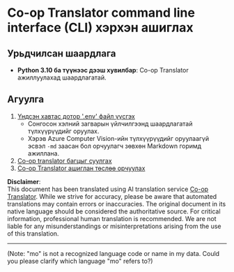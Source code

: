 <!--
CO_OP_TRANSLATOR_METADATA:
{
  "original_hash": "c64ba65e091e5d87385490fa63a8f574",
  "translation_date": "2025-06-12T12:33:25+00:00",
  "source_file": "getting_started/command-line-guide/command-line-guide.md",
  "language_code": "mo"
}
-->
# Co-op Translator command line interface (CLI) хэрхэн ашиглах

## Урьдчилсан шаардлага

- **Python 3.10 ба түүнээс дээш хувилбар**: Co-op Translator ажиллуулахад шаардлагатай.

## Агуулга

1. [Үндсэн хавтас дотор '.env' файл үүсгэх](./create-env-file.md)
   - Сонгосон хэлний загварын үйлчилгээнд шаардлагатай түлхүүрүүдийг оруулах.
   - Хэрэв Azure Computer Vision-ийн түлхүүрүүдийг оруулаагүй эсвэл `-md` заасан бол орчуулагч зөвхөн Markdown горимд ажиллана.
1. [Co-op translator багцыг суулгах](./install-package.md)
1. [Co-op Translator ашиглан төслөө орчуулах](./translator-your-project.md)

**Disclaimer**:  
This document has been translated using AI translation service [Co-op Translator](https://github.com/Azure/co-op-translator). While we strive for accuracy, please be aware that automated translations may contain errors or inaccuracies. The original document in its native language should be considered the authoritative source. For critical information, professional human translation is recommended. We are not liable for any misunderstandings or misinterpretations arising from the use of this translation.

---

(Note: "mo" is not a recognized language code or name in my data. Could you please clarify which language "mo" refers to?)